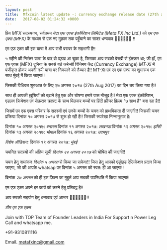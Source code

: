 ```yaml
---
layout: post
title:  Mfxcoin latest update -: currency exchange release date (27th aug 2017)
date:   2017-08-02 01:24:32 +0000
---
```



​प्रिय *MFX* सदस्यगण,
सर्वप्रथम *मेटा एफ एक्स इंकॉर्परेशन लिमिटेड (Meta FX Inc Ltd.)* को *एम एफ एक्स (MFX)* के माध्यम से एक नए मुक़ाम तक पहुँचाने का सादर धन्यवाद 🙏🏻🙏🏻🙏🏻 !!

एम एफ एक्स की इस यात्रा में आप सभी बराबर के सहभागी हैं!!

५ महीने की निरंतर यात्रा के बाद वो पड़ाव आ चुका है, जिसका आप सबको बेसब्री से इंतज़ार था; जी हाँ, एम एफ एक्स (MFX) दुनिया के सबसे बड़े करेन्सी विनिमय केंद्र (Currency Exchange) *MT-Xi* में पंजीकृत होकर अपनी नयी यात्रा पर निकलने को तैय्यार है!! MT-Xi एवं एम एफ एक्स का शुभारम्भ एक साथ मुंबई में किया जाएगा!!

जिसकी विधिवत शुरुआत के लिए २७ अगस्त २०१७ (27th Aug 2017) का दिन तय किया गया है!!

साथ ही आपकी ख़ुशियों को बढ़ाने हेतु एक और घोषणा हमारे पास मौजूद है!! मेटा एफ एक्स इंकॉर्परेशन, एडलव क्रियेशन एवं सेफ़रान क्राफ़्ट के साथ मिलकर बच्चों पर हिंदी फ़ीचर फ़िल्म "७ साथ हैं" बना रहा है!!

जिसमें एम एफ एक्स परिवार के सदस्यों एवं उनके बच्चों के चयन को प्राथमिकता दी जाएगी!! जिसकी चयन प्रक्रिया दिनांक १० अगस्त २०१७ से शुरू हो रही है!! जिसकी रूपरेखा निम्नानूसार है:

दिनांक १० अगस्त २०१७: *बनारस*
दिनांक ११ अगस्त २०१७: *लखनऊ*
दिनांक १२ अगस्त २०१७: *झाँसी*
दिनांक १३ अगस्त २०१७: *भोपाल*
दिनांक १६ अगस्त २०१७: *उदयपुर*

*विशेष ऑडिशन:*
दिनांक १९ अगस्त २०१७: *मुंबई*

चयनित सदस्यों की अंतिम सूची *दिनांक २२ अगस्त २०१७* को घोषित की जाएगी!!

चयन हेतु नामांकन *दिनांक ५ अगस्त* से किया जा सकेगा!! जिस हेतु आपको एंड्रोइड ऐप्लिकेशन प्रदान किया जाएगा, जो की आपके whatsap पर दिनांक ५ अगस्त को स्वत: ही आ जाएगा!!

दिनांक *२७ अगस्त* को ही इस फ़िल्म का मुहूर्त आप सबकी उपस्थिति में किया जाएगा!!

एम एफ एक्स अपने हर कार्य को करने हेतु प्रतिबद्ध है!!

आप सबको सहयोग हेतु धन्यवाद एवं आभार 🙏🏻🙏🏻🙏🏻!!

*टीम एम एफ एक्स*

Join with TOP Team of Founder Leaders in India For Support n Power Leg Call and whatsapp me.

+91-9310811116

Email. metafxinc@gmail.com